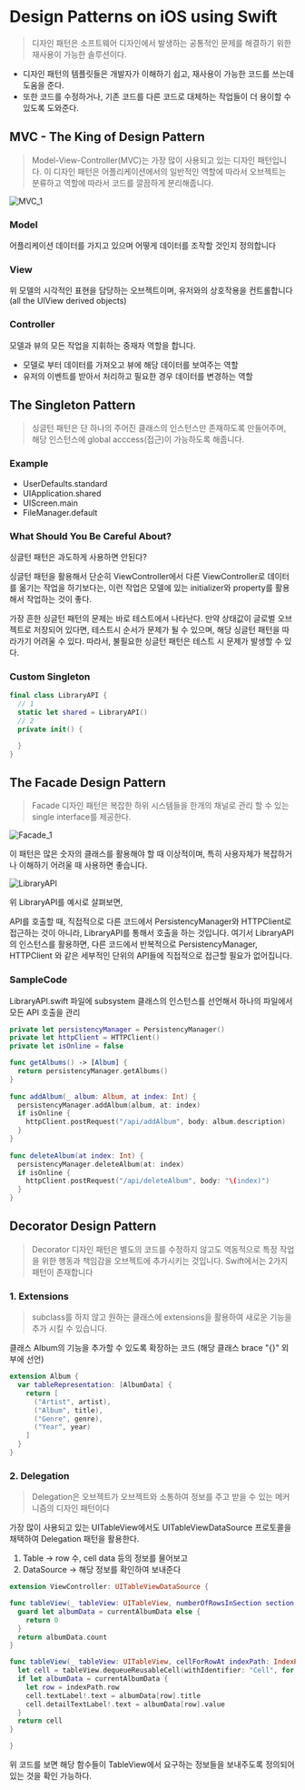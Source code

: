 # Design Patterns on iOS using Swift

> 디자인 패턴은 소프트웨어 디자인에서 발생하는 공통적인 문제를 해결하기 위한 재사용이 가능한 솔루션이다.

- 디자인 패턴의 템플릿들은 개발자가 이해하기 쉽고, 재사용이 가능한 코드를 쓰는데 도움을 준다.
- 또한 코드를 수정하거나, 기존 코드를 다른 코드로 대체하는 작업들이 더 용이할 수 있도록 도와준다.

## MVC - The King of Design Pattern

> Model-View-Controller(MVC)는 가장 많이 사용되고 있는 디자인 패턴입니다. 이 디자인 패턴은 어플리케이션에서의 일반적인 역할에 따라서 오브젝트는 분류하고 역할에 따라서 코드를 깔끔하게 분리해줍니다. 

![MVC_1](/Img/MVC_1.png "MVC_1")

### Model

어플리케이션 데이터를 가지고 있으며 어떻게 데이터를 조작할 것인지 정의합니다

### View

위 모델의 시각적인 표현을 담당하는 오브젝트이며, 유저와의 상호작용을 컨트롤합니다
(all the UIView derived objects)

### Controller

모델과 뷰의 모든 작업을 지휘하는 중재자 역할을 합니다.

- 모델로 부터 데이터를 가져오고 뷰에 해당 데이터를 보여주는 역할
- 유저의 이벤트를 받아서 처리하고 필요한 경우 데이터를 변경하는 역할

## The Singleton Pattern

> 싱글턴 패턴은 단 하나의 주어진 클래스의 인스턴스만 존재하도록 만들어주며, 해당 인스턴스에 global acccess(접근)이 가능하도록 해줍니다.

### Example
- UserDefaults.standard
- UIApplication.shared
- UIScreen.main
- FileManager.default

### What Should You Be Careful About?

싱글턴 패턴은 과도하게 사용하면 안된다?

싱글턴 패턴을 활용해서 단순히 ViewController에서 다른 ViewController로 데이터를 옮기는 작업을 하기보다는,
이런 작업은 모델에 있는 initializer와 property를 활용해서 작업하는 것이 좋다. 

가장 흔한 싱글턴 패턴의 문제는 바로 테스트에서 나타난다. 만약 상태값이 글로벌 오브젝트로 저장되어 있다면, 테스트시 순서가 문제가 될 수 있으며, 해당 싱글턴 패턴을 따라가기 어려울 수 있다. 따라서, 불필요한 싱글턴 패턴은 테스트 시 문제가 발생할 수 있다.

### Custom Singleton
~~~swift
final class LibraryAPI {
  // 1
  static let shared = LibraryAPI()
  // 2
  private init() {

  }
}
~~~

## The Facade Design Pattern

> Facade 디자인 패턴은 복잡한 하위 시스템들을 한개의 채널로 관리 할 수 있는 single interface를 제공한다.

![Facade_1](/Img/Facade_1.png "Facade_1")

이 패턴은 많은 숫자의 클래스를 활용해야 할 때 이상적이며, 특히 사용자체가 복잡하거나 이해하기 어려울 때 사용하면 좋습니다.

![LibraryAPI](/Img/LibraryAPI.png "LibraryAPI")

위 LibraryAPI를 예시로 살펴보면,

API를 호출할 때, 직접적으로 다른 코드에서 PersistencyManager와 HTTPClient로 접근하는 것이 아니라, LibraryAPI를 통해서 호출을 하는 것입니다. 여기서 LibraryAPI의 인스턴스를 활용하면, 다른 코드에서 반복적으로
PersistencyManager, HTTPClient 와 같은 세부적인 단위의 API들에 직접적으로 접근할 필요가 없어집니다.

### SampleCode

LibraryAPI.swift 파일에 subsystem 클래스의 인스턴스를 선언해서 하나의 파일에서 모든 API 호출을 관리

~~~swift
private let persistencyManager = PersistencyManager()
private let httpClient = HTTPClient()
private let isOnline = false

func getAlbums() -> [Album] {
  return persistencyManager.getAlbums()    
}
  
func addAlbum(_ album: Album, at index: Int) {
  persistencyManager.addAlbum(album, at: index)
  if isOnline {
    httpClient.postRequest("/api/addAlbum", body: album.description)
  }  
}
  
func deleteAlbum(at index: Int) {
  persistencyManager.deleteAlbum(at: index)
  if isOnline {
    httpClient.postRequest("/api/deleteAlbum", body: "\(index)")
  }   
}
~~~


## Decorator Design Pattern

> Decorator 디자인 패턴은 별도의 코드를 수정하지 않고도 역동적으로 특정 작업을 위한 행동과 책임감을 오브젝트에 추가시키는 것입니다. Swift에서는 2가지 패턴이 존재합니다 

### 1. Extensions

> subclass를 하지 않고 원하는 클래스에 extensions을 활용하여 새로운 기능을 추가 시킬 수 있습니다. 

클래스 Album의 기능을 추가할 수 있도록 확장하는 코드
(해당 클래스 brace "{}" 외부에 선언)

~~~swift
extension Album {
  var tableRepresentation: [AlbumData] {
    return [
      ("Artist", artist),
      ("Album", title),
      ("Genre", genre),
      ("Year", year)
    ]
  }
}
~~~ 

### 2. Delegation

> Delegation은 오브젝트가 오브젝트와 소통하여 정보를 주고 받을 수 있는 메커니즘의 디자인 패턴이다

가장 많이 사용되고 있는 UITableView에서도
UITableViewDataSource 프로토콜을 채택하여 Delegation 패턴을 활용한다.

1. Table -> row 수, cell data 등의 정보를 물어보고
2. DataSource -> 해당 정보를 확인하여 보내준다

~~~swift
extension ViewController: UITableViewDataSource {

func tableView(_ tableView: UITableView, numberOfRowsInSection section: Int) -> Int {
  guard let albumData = currentAlbumData else {
    return 0
  }
  return albumData.count
}

func tableView(_ tableView: UITableView, cellForRowAt indexPath: IndexPath) -> UITableViewCell {
  let cell = tableView.dequeueReusableCell(withIdentifier: "Cell", for: indexPath)
  if let albumData = currentAlbumData {
    let row = indexPath.row
    cell.textLabel!.text = albumData[row].title
    cell.detailTextLabel!.text = albumData[row].value
  }
  return cell
}

}
~~~

위 코드를 보면 해당 함수들이 TableView에서 요구하는 정보들을 보내주도록 정의되어 있는 것을 확인 가능하다.
